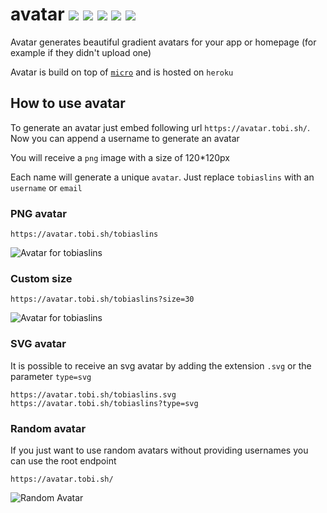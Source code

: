# avatar ![](https://avatar.tobi.sh/avatar?size=20) ![](https://avatar.tobi.sh/1?size=20) ![](https://avatar.tobi.sh/github?size=20) ![](https://avatar.tobi.sh/love?size=20) ![](https://avatar.tobi.sh/node?size=20)


Avatar generates beautiful gradient avatars for your app or homepage (for example if they didn't upload one)

Avatar is build on top of [`micro`](https://github.com/zeit/micro) and is hosted on `heroku`

## How to use avatar

To generate an avatar just embed following url `https://avatar.tobi.sh/`. Now you can append a username to generate an avatar

You will receive a `png` image with a size of 120*120px

Each name will generate a unique `avatar`. Just replace `tobiaslins` with an `username` or `email`

### PNG avatar
```
https://avatar.tobi.sh/tobiaslins
```

![Avatar for tobiaslins](https://avatar.tobi.sh/tobiaslins)

### Custom size

```
https://avatar.tobi.sh/tobiaslins?size=30
```

![Avatar for tobiaslins](https://avatar.tobi.sh/tobiaslins?size=30)

### SVG avatar
It is possible to receive an svg avatar by adding the extension `.svg` or the parameter `type=svg`

```
https://avatar.tobi.sh/tobiaslins.svg
https://avatar.tobi.sh/tobiaslins?type=svg
```

### Random avatar
If you just want to use random avatars without providing usernames you can use the root endpoint

```
https://avatar.tobi.sh/
```
![Random Avatar](https://avatar.tobi.sh?size=50)
